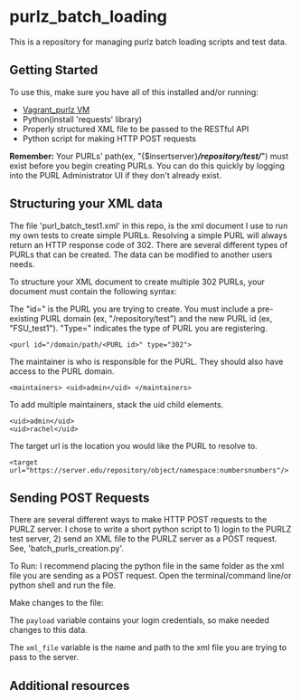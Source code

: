# purlz_batch_loading
This is a repository for managing purlz batch loading scripts and test data.


## Getting Started

To use this, make sure you have all of this installed and/or running:
- [Vagrant_purlz VM](https://github.com/fsulib/vagrant_purlz)
- Python(install 'requests' library)
- Properly structured XML file to be passed to the RESTful API
- Python script for making HTTP POST requests

**Remember:** Your PURLs' path(ex, "{$insertserver}**_/repository/test/_**") must exist before you begin creating PURLs. You can do this quickly by logging into the PURL Administrator UI if they don't already exist.

## Structuring your XML data

The file 'purl_batch_test1.xml' in this repo, is the xml document I use to run my own tests to create simple PURLs. Resolving a simple PURL will always return an HTTP response code of 302. There are several different types of PURLs that can be created. The data can be modified to another users needs.

To structure your XML document to create multiple 302 PURLs, your document must contain the following syntax:

The "id=" is the PURL you are trying to create. You must include a pre-existing PURL domain (ex, "/repository/test") and the new PURL id (ex, "FSU_test1"). "Type=" indicates the type of PURL you are registering.

`<purl id="/domain/path/<PURL id>" type="302">`

The maintainer is who is responsible for the PURL. They should also have access to the PURL domain.

`<maintainers> <uid>admin</uid> </maintainers>`

To add multiple maintainers, stack the uid child elements.
```
<uid>admin</uid>
<uid>rachel</uid>
```

The target url is the location you would like the PURL to resolve to.

`<target url="https://server.edu/repository/object/namespace:numbersnumbers"/>`


## Sending POST Requests

There are several different ways to make HTTP POST requests to the PURLZ server. I chose to write a short python script to 1) login to the PURLZ test server, 2) send an XML file to the PURLZ server as a POST request. See, 'batch_purls_creation.py'.

To Run: I recommend placing the python file in the same folder as the xml file you are sending as a POST request. Open the terminal/command line/or python shell and run the file.

Make changes to the file:

The `payload` variable contains your login credentials, so make needed changes to this data.

The `xml_file` variable is the name and path to the xml file you are trying to pass to the server.


## Additional resources

